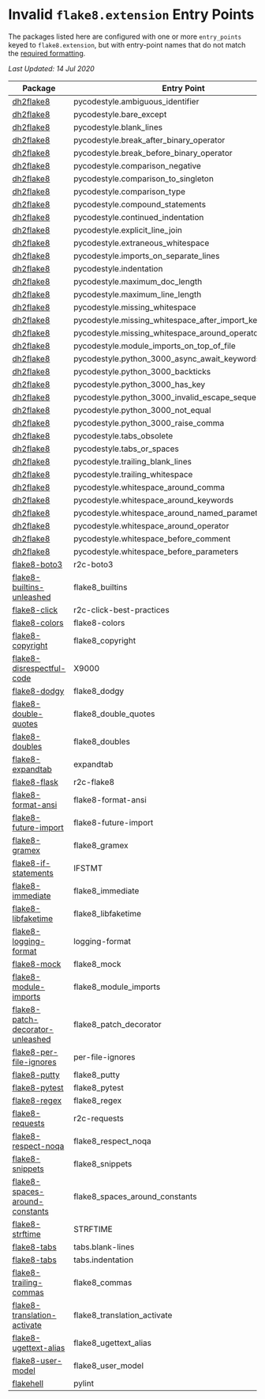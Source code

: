 Invalid `flake8.extension` Entry Points
=======================================

The packages listed here are configured with one or more `entry_points`
keyed to `flake8.extension`, but with entry-point names that do not
match the [required formatting](https://flake8.pycqa.org/en/latest/plugin-development/registering-plugins.html).

*Last Updated: 14 Jul 2020*

Package|Entry Point
-|-
[dh2flake8](https://pypi.org/project/dh2flake8)|pycodestyle.ambiguous_identifier
[dh2flake8](https://pypi.org/project/dh2flake8)|pycodestyle.bare_except
[dh2flake8](https://pypi.org/project/dh2flake8)|pycodestyle.blank_lines
[dh2flake8](https://pypi.org/project/dh2flake8)|pycodestyle.break_after_binary_operator
[dh2flake8](https://pypi.org/project/dh2flake8)|pycodestyle.break_before_binary_operator
[dh2flake8](https://pypi.org/project/dh2flake8)|pycodestyle.comparison_negative
[dh2flake8](https://pypi.org/project/dh2flake8)|pycodestyle.comparison_to_singleton
[dh2flake8](https://pypi.org/project/dh2flake8)|pycodestyle.comparison_type
[dh2flake8](https://pypi.org/project/dh2flake8)|pycodestyle.compound_statements
[dh2flake8](https://pypi.org/project/dh2flake8)|pycodestyle.continued_indentation
[dh2flake8](https://pypi.org/project/dh2flake8)|pycodestyle.explicit_line_join
[dh2flake8](https://pypi.org/project/dh2flake8)|pycodestyle.extraneous_whitespace
[dh2flake8](https://pypi.org/project/dh2flake8)|pycodestyle.imports_on_separate_lines
[dh2flake8](https://pypi.org/project/dh2flake8)|pycodestyle.indentation
[dh2flake8](https://pypi.org/project/dh2flake8)|pycodestyle.maximum_doc_length
[dh2flake8](https://pypi.org/project/dh2flake8)|pycodestyle.maximum_line_length
[dh2flake8](https://pypi.org/project/dh2flake8)|pycodestyle.missing_whitespace
[dh2flake8](https://pypi.org/project/dh2flake8)|pycodestyle.missing_whitespace_after_import_keyword
[dh2flake8](https://pypi.org/project/dh2flake8)|pycodestyle.missing_whitespace_around_operator
[dh2flake8](https://pypi.org/project/dh2flake8)|pycodestyle.module_imports_on_top_of_file
[dh2flake8](https://pypi.org/project/dh2flake8)|pycodestyle.python_3000_async_await_keywords
[dh2flake8](https://pypi.org/project/dh2flake8)|pycodestyle.python_3000_backticks
[dh2flake8](https://pypi.org/project/dh2flake8)|pycodestyle.python_3000_has_key
[dh2flake8](https://pypi.org/project/dh2flake8)|pycodestyle.python_3000_invalid_escape_sequence
[dh2flake8](https://pypi.org/project/dh2flake8)|pycodestyle.python_3000_not_equal
[dh2flake8](https://pypi.org/project/dh2flake8)|pycodestyle.python_3000_raise_comma
[dh2flake8](https://pypi.org/project/dh2flake8)|pycodestyle.tabs_obsolete
[dh2flake8](https://pypi.org/project/dh2flake8)|pycodestyle.tabs_or_spaces
[dh2flake8](https://pypi.org/project/dh2flake8)|pycodestyle.trailing_blank_lines
[dh2flake8](https://pypi.org/project/dh2flake8)|pycodestyle.trailing_whitespace
[dh2flake8](https://pypi.org/project/dh2flake8)|pycodestyle.whitespace_around_comma
[dh2flake8](https://pypi.org/project/dh2flake8)|pycodestyle.whitespace_around_keywords
[dh2flake8](https://pypi.org/project/dh2flake8)|pycodestyle.whitespace_around_named_parameter_equals
[dh2flake8](https://pypi.org/project/dh2flake8)|pycodestyle.whitespace_around_operator
[dh2flake8](https://pypi.org/project/dh2flake8)|pycodestyle.whitespace_before_comment
[dh2flake8](https://pypi.org/project/dh2flake8)|pycodestyle.whitespace_before_parameters
[flake8-boto3](https://pypi.org/project/flake8-boto3)|r2c-boto3
[flake8-builtins-unleashed](https://pypi.org/project/flake8-builtins-unleashed)|flake8_builtins
[flake8-click](https://pypi.org/project/flake8-click)|r2c-click-best-practices
[flake8-colors](https://pypi.org/project/flake8-colors)|flake8-colors
[flake8-copyright](https://pypi.org/project/flake8-copyright)|flake8_copyright
[flake8-disrespectful-code](https://pypi.org/project/flake8-disrespectful-code)|X9000
[flake8-dodgy](https://pypi.org/project/flake8-dodgy)|flake8_dodgy
[flake8-double-quotes](https://pypi.org/project/flake8-double-quotes)|flake8_double_quotes
[flake8-doubles](https://pypi.org/project/flake8-doubles)|flake8_doubles
[flake8-expandtab](https://pypi.org/project/flake8-expandtab)|expandtab
[flake8-flask](https://pypi.org/project/flake8-flask)|r2c-flake8
[flake8-format-ansi](https://pypi.org/project/flake8-format-ansi)|flake8-format-ansi
[flake8-future-import](https://pypi.org/project/flake8-future-import)|flake8-future-import
[flake8-gramex](https://pypi.org/project/flake8-gramex)|flake8_gramex
[flake8-if-statements](https://pypi.org/project/flake8-if-statements)|IFSTMT
[flake8-immediate](https://pypi.org/project/flake8-immediate)|flake8_immediate
[flake8-libfaketime](https://pypi.org/project/flake8-libfaketime)|flake8_libfaketime
[flake8-logging-format](https://pypi.org/project/flake8-logging-format)|logging-format
[flake8-mock](https://pypi.org/project/flake8-mock)|flake8_mock
[flake8-module-imports](https://pypi.org/project/flake8-module-imports)|flake8_module_imports
[flake8-patch-decorator-unleashed](https://pypi.org/project/flake8-patch-decorator-unleashed)|flake8_patch_decorator
[flake8-per-file-ignores](https://pypi.org/project/flake8-per-file-ignores)|per-file-ignores
[flake8-putty](https://pypi.org/project/flake8-putty)|flake8_putty
[flake8-pytest](https://pypi.org/project/flake8-pytest)|flake8_pytest
[flake8-regex](https://pypi.org/project/flake8-regex)|flake8_regex
[flake8-requests](https://pypi.org/project/flake8-requests)|r2c-requests
[flake8-respect-noqa](https://pypi.org/project/flake8-respect-noqa)|flake8_respect_noqa
[flake8-snippets](https://pypi.org/project/flake8-snippets)|flake8_snippets
[flake8-spaces-around-constants](https://pypi.org/project/flake8-spaces-around-constants)|flake8_spaces_around_constants
[flake8-strftime](https://pypi.org/project/flake8-strftime)|STRFTIME
[flake8-tabs](https://pypi.org/project/flake8-tabs)|tabs.blank-lines
[flake8-tabs](https://pypi.org/project/flake8-tabs)|tabs.indentation
[flake8-trailing-commas](https://pypi.org/project/flake8-trailing-commas)|flake8_commas
[flake8-translation-activate](https://pypi.org/project/flake8-translation-activate)|flake8_translation_activate
[flake8-ugettext-alias](https://pypi.org/project/flake8-ugettext-alias)|flake8_ugettext_alias
[flake8-user-model](https://pypi.org/project/flake8-user-model)|flake8_user_model
[flakehell](https://pypi.org/project/flakehell)|pylint